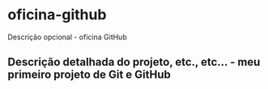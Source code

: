 # oficina-github
Descrição opcional - oficina GitHub

## Descrição detalhada do projeto, etc., etc... - meu primeiro projeto de Git e GitHub